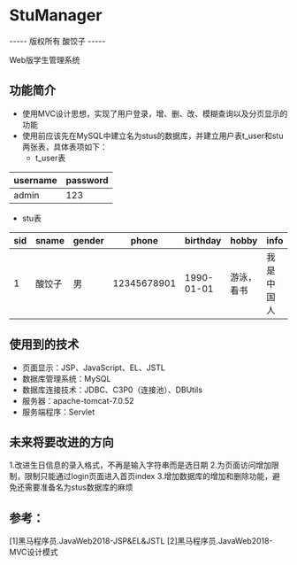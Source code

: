 # StuManager
----- 版权所有 酸饺子 -----

Web版学生管理系统

## 功能简介
- 使用MVC设计思想，实现了用户登录，增、删、改、模糊查询以及分页显示的功能
- 使用前应该先在MySQL中建立名为stus的数据库，并建立用户表t_user和stu两张表，具体表项如下：
	- t_user表

| username | password  |
| -------- | --------  |
| admin | 123  |

- stu表

| sid | sname | gender | phone | birthday | hobby | info | 
| --- | ----- | ------ | ----- | -------- | ----- | ---- |
| 1 | 酸饺子  | 男 | 12345678901 | 1990-01-01 | 游泳，看书 | 我是中国人 |

## 使用到的技术
- 页面显示：JSP、JavaScript、EL、JSTL
- 数据库管理系统：MySQL
- 数据库连接技术：JDBC、C3P0（连接池）、DBUtils
- 服务器：apache-tomcat-7.0.52
- 服务端程序：Servlet

## 未来将要改进的方向
1.改进生日信息的录入格式，不再是输入字符串而是选日期
2.为页面访问增加限制，限制只能通过login页面进入首页index
3.增加数据库的增加和删除功能，避免还需要准备名为stus数据库的麻烦

## 参考：
[1]黑马程序员.JavaWeb2018-JSP&EL&JSTL
[2]黑马程序员.JavaWeb2018-MVC设计模式
